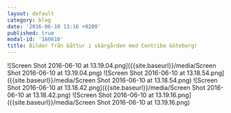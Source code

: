 ```yaml
---
layout: default
category: blog
date: '2016-06-10 13:16 +0200'
published: true
modal-id: '160610'
title: Bilder från båttur i skärgården med Contribe Göteborg!
---
```


![Screen Shot 2016-06-10 at 13.19.04.png]({{site.baseurl}}/media/Screen Shot 2016-06-10 at 13.19.04.png)
![Screen Shot 2016-06-10 at 13.18.54.png]({{site.baseurl}}/media/Screen Shot 2016-06-10 at 13.18.54.png)
![Screen Shot 2016-06-10 at 13.18.42.png]({{site.baseurl}}/media/Screen Shot 2016-06-10 at 13.18.42.png)
![Screen Shot 2016-06-10 at 13.19.16.png]({{site.baseurl}}/media/Screen Shot 2016-06-10 at 13.19.16.png)

